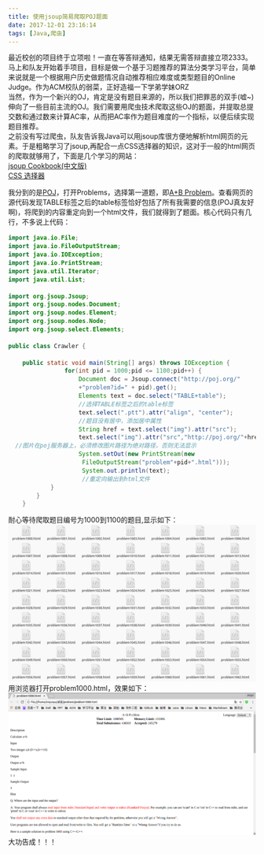 ```yaml
---
title: 使用jsoup简易爬取POJ题面
date: 2017-12-01 23:16:14
tags: [Java,爬虫]
---
```

最近校创的项目终于立项啦！一直在等答辩通知，结果无需答辩直接立项2333。马上和队友开始着手项目，目标是做一个基于习题推荐的算法分类学习平台，简单来说就是一个根据用户历史做题情况自动推荐相应难度或类型题目的Online Judge。作为ACM校队的弱菜，正好造福一下学弟学妹ORZ  
当然，作为一个新兴的OJ，肯定是没有题目来源的，所以我们把罪恶的双手(嘘~)伸向了一些目前主流的OJ。我们需要用爬虫技术爬取这些OJ的题面，并提取总提交数和通过数来计算AC率，从而把AC率作为题目难度的一个指标，以便后续实现题目推荐。  
之前没有写过爬虫，队友告诉我Java可以用jsoup库很方便地解析html网页的元素。于是粗略学习了jsoup,再配合一点CSS选择器的知识，这对于一般的html网页的爬取就够用了，下面是几个学习的网站：  
[jsoup Cookbook(中文版)](http://www.open-open.com/jsoup/)    
[CSS 选择器](http://www.w3school.com.cn/cssref/css_selectors.asp)

我分到的是[POJ](http://poj.org/)，打开Problems，选择第一道题，即[A+B Problem](http://poj.org/problem?id=1000)。查看网页的源代码发现TABLE标签之后的table标签恰好包括了所有我需要的信息(POJ真友好啊)，将爬到的内容重定向到一个html文件，我们就得到了题面。核心代码只有几行，不多说上代码：  
```java
import java.io.File;
import java.io.FileOutputStream;
import java.io.IOException;
import java.io.PrintStream;
import java.util.Iterator;
import java.util.List;

import org.jsoup.Jsoup;
import org.jsoup.nodes.Document;
import org.jsoup.nodes.Element;
import org.jsoup.nodes.Node;
import org.jsoup.select.Elements;

public class Crawler {

	public static void main(String[] args) throws IOException {
				for(int pid = 1000;pid <= 1100;pid++) {
					Document doc = Jsoup.connect("http://poj.org/"
                    +"problem?id=" + pid).get();
					Elements text = doc.select("TABLE+table");
                    //选择TABLE标签之后的table标签
					text.select(".ptt").attr("align", "center");
                    //题目没有居中，添加居中属性
                    String href = text.select("img").attr("src");
					text.select("img").attr("src","http://poj.org/"+href);
  //图片在poj服务器上，必须修改图片路径为绝对路径，否则无法显示					
                    System.setOut(new PrintStream(new 
                     FileOutputStream("problem"+pid+".html")));
					 System.out.println(text);
                     //重定向输出到html文件
            }
		}
	}
```
耐心等待爬取题目编号为1000到1100的题目,显示如下：  
![fail](使用jsoup简易爬取POJ题面/1.png)  
用浏览器打开problem1000.html，效果如下：  
![fail](使用jsoup简易爬取POJ题面/2.png)  
大功告成！！！  